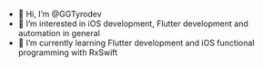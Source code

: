 - 👋 Hi, I’m @GGTyrodev
- 👀 I’m interested in iOS development, Flutter development and automation in general
- 🌱 I’m currently learning Flutter development and iOS functional programming with RxSwift

<!---
GGTyrodev/GGTyrodev is a ✨ special ✨ repository because its `README.md` (this file) appears on your GitHub profile.
You can click the Preview link to take a look at your changes.
--->
